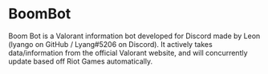 # BoomBot
 Boom Bot is a Valorant information bot developed for Discord made by Leon (lyango on GitHub / Lyang#5206 on Discord). It actively takes data/information from the official Valorant website, and will concurrently update based off Riot Games automatically.
